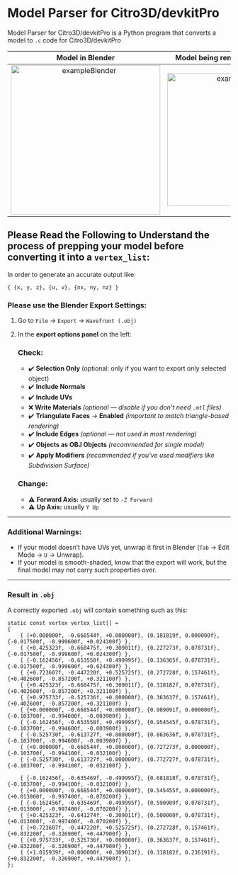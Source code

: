 # Model Parser for Citro3D/devkitPro
Model Parser for Citro3D/devkitPro is a Python program that converts a model to ```.c``` code for Citro3D/devkitPro

Model in Blender             |  Model being rendered via Citro3D 
:-------------------------:|:-------------------------:
<img width="337" alt="exampleBlender" src="https://github.com/user-attachments/assets/7763154b-0818-407b-b423-796f7fd6bca9" /> | <img width="300" alt="example3ds" src="https://github.com/user-attachments/assets/6c63945e-4f16-41bd-a648-52280b7a87c6" />

## Please Read the Following to Understand the process of prepping your model before converting it into a ``vertex_list``:

In order to generate an accurate output like:

```{ {x, y, z}, {u, v}, {nx, ny, nz} }```

### Please use the Blender Export Settings:

1. Go to `File` → `Export` → `Wavefront (.obj)`

2. In the **export options panel** on the left:
     ### Check:
   * ✔️ **Selection Only** (optional: only if you want to export only selected object)
   * ✔️ **Include Normals**
   * ✔️ **Include UVs**
   * ❌ **Write Materials** *(optional — disable if you don’t need `.mtl` files)*
   * ✔️ **Triangulate Faces** → **Enabled** *(important to match triangle-based rendering)*
   * ✔️ **Include Edges** *(optional — not used in most rendering)*
   * ✔️ **Objects as OBJ Objects** *(recommended for single model)*
   * ✔️ **Apply Modifiers** *(recommended if you've used modifiers like Subdivision Surface)*
   ### Change:
   * ⚠️ **Forward Axis:** usually set to `-Z Forward`
   * ⚠️ **Up Axis:** usually `Y Up`

---
### Additional Warnings:

* If your model doesn’t have UVs yet, unwrap it first in Blender (`Tab` → Edit Mode → `U` → Unwrap).
* If your model is smooth-shaded, know that the export will work, but the final model may not carry such properties over.
---

### Result in `.obj`

A correctly exported `.obj` will contain something such as this:

```plaintext
static const vertex vertex_list[] =
{
	{ {+0.000000f, -0.668544f, +0.000000f}, {0.181819f, 0.000000f}, {-0.017500f, -0.999600f, +0.024300f} },
	{ {+0.425323f, -0.668475f, +0.309011f}, {0.227273f, 0.078731f}, {-0.017500f, -0.999600f, +0.024300f} },
	{ {-0.162456f, -0.653558f, +0.499995f}, {0.136365f, 0.078731f}, {-0.017500f, -0.999600f, +0.024300f} },
	{ {+0.723607f, -0.447220f, +0.525725f}, {0.272728f, 0.157461f}, {+0.402600f, -0.857200f, +0.321100f} },
	{ {+0.425323f, -0.668475f, +0.309011f}, {0.318182f, 0.078731f}, {+0.402600f, -0.857200f, +0.321100f} },
	{ {+0.975733f, -0.525736f, +0.000000f}, {0.363637f, 0.157461f}, {+0.402600f, -0.857200f, +0.321100f} },
	{ {+0.000000f, -0.668544f, +0.000000f}, {0.909091f, 0.000000f}, {-0.103700f, -0.994600f, -0.003900f} },
	{ {-0.162456f, -0.653558f, +0.499995f}, {0.954545f, 0.078731f}, {-0.103700f, -0.994600f, -0.003900f} },
	{ {-0.525730f, -0.613727f, +0.000000f}, {0.863636f, 0.078731f}, {-0.103700f, -0.994600f, -0.003900f} },
	{ {+0.000000f, -0.668544f, +0.000000f}, {0.727273f, 0.000000f}, {-0.103700f, -0.994100f, -0.032100f} },
	{ {-0.525730f, -0.613727f, +0.000000f}, {0.772727f, 0.078731f}, {-0.103700f, -0.994100f, -0.032100f} },
	
	{ {-0.162456f, -0.635469f, -0.499995f}, {0.681818f, 0.078731f}, {-0.103700f, -0.994100f, -0.032100f} },
	{ {+0.000000f, -0.668544f, +0.000000f}, {0.545455f, 0.000000f}, {+0.013000f, -0.997400f, -0.070200f} },
	{ {-0.162456f, -0.635469f, -0.499995f}, {0.590909f, 0.078731f}, {+0.013000f, -0.997400f, -0.070200f} },
	{ {+0.425323f, -0.641274f, -0.309011f}, {0.500000f, 0.078731f}, {+0.013000f, -0.997400f, -0.070200f} },
	{ {+0.723607f, -0.447220f, +0.525725f}, {0.272728f, 0.157461f}, {+0.832200f, -0.326900f, +0.447900f} },
	{ {+0.975733f, -0.525736f, +0.000000f}, {0.363637f, 0.157461f}, {+0.832200f, -0.326900f, +0.447900f} },
	{ {+1.015939f, +0.000000f, +0.309013f}, {0.318182f, 0.236191f}, {+0.832200f, -0.326900f, +0.447900f} },
};
```
